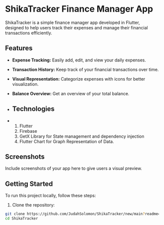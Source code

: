 # ShikaTracker Finance Manager App

ShikaTracker is a simple finance manager app developed in Flutter, designed to help users track their expenses and manage their financial transactions efficiently.

## Features

- **Expense Tracking:** Easily add, edit, and view your daily expenses.
- **Transaction History:** Keep track of your financial transactions over time.
- **Visual Representation:** Categorize expenses with icons for better visualization.
- **Balance Overview:** Get an overview of your total balance.

- ## Technologies
- 1. Flutter
  2. Firebase
  3. GetX Library for State management and dependency injection
  4. Flutter Chart for Graph Representation of Data.


## Screenshots

Include screenshots of your app here to give users a visual preview.

## Getting Started

To run this project locally, follow these steps:

1. Clone the repository:

```bash
git clone https://github.com/JudahSolomon/ShikaTracker/new/main?readme=1
cd ShikaTracker
